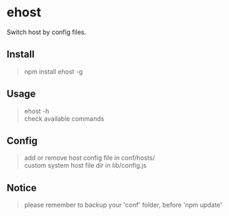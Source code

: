 ehost
====================

Switch host by config files.

Install
--------------------
> npm install ehost -g<br />

Usage
--------------------
> ehost -h<br />
> check available commands<br />

Config
--------------------
> add or remove host config file in conf/hosts/<br />
> custom system host file dir in lib/config.js<br />

Notice
--------------------
> please remember to backup your 'conf' folder, before 'npm update'<br />
